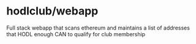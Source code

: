 # hodlclub/webapp

Full stack webapp that scans ethereum and maintains a list of addresses that HODL enough CAN to qualify for club membership